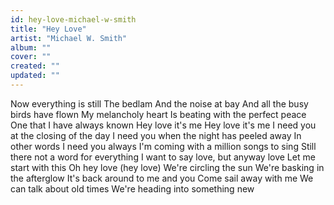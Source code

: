```yaml
---
id: hey-love-michael-w-smith
title: "Hey Love"
artist: "Michael W. Smith"
album: ""
cover: ""
created: ""
updated: ""
---
```


Now everything is still The bedlam
And the noise at bay
And all the busy birds have flown
My melancholy heart
Is beating with the perfect peace
One that I have always known
Hey love it's me
Hey love it's me
I need you at the closing of the day
I need you when the night has peeled away
In other words I need you always
I'm coming with a million songs to sing
Still there not a word for everything
I want to say love, but anyway love
Let me start with this
Oh hey love (hey love)
We're circling the sun
We're basking in the afterglow
It's back around to me and you
Come sail away with me
We can talk about old times
We're heading into something new